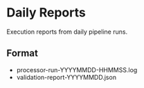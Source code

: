 # Daily Reports

Execution reports from daily pipeline runs.

## Format

- processor-run-YYYYMMDD-HHMMSS.log
- validation-report-YYYYMMDD.json
